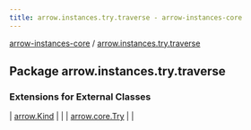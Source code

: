```yaml
---
title: arrow.instances.try.traverse - arrow-instances-core
---
```


[arrow-instances-core](../index.html) / [arrow.instances.try.traverse](./index.html)

## Package arrow.instances.try.traverse

### Extensions for External Classes

| [arrow.Kind](arrow.-kind/index.html) |  |
| [arrow.core.Try](arrow.core.-try/index.html) |  |

